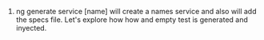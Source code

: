 1. ng generate service [name] will create a names service and also will add the specs file.
Let's explore how how and empty test is generated and inyected.